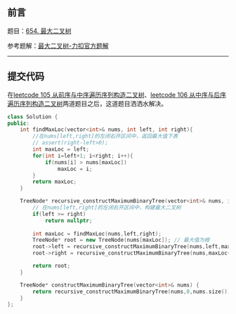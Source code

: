 ## 前言

题目：[654. 最大二叉树](https://leetcode-cn.com/problems/maximum-binary-tree/)

参考题解：[最大二叉树-力扣官方题解](https://leetcode-cn.com/problems/maximum-binary-tree/solution/zui-da-er-cha-shu-by-leetcode/)

---

## 提交代码

在[leetcode 105 从前序与中序遍历序列构造二叉树](https://blog.csdn.net/sinat_38816924/article/details/120382528)、[leetcode 106 从中序与后序遍历序列构造二叉树](https://blog.csdn.net/sinat_38816924/article/details/120382206)两道题目之后，这道题目洒洒水解决。

```c++
class Solution {
public:
    int findMaxLoc(vector<int>& nums, int left, int right){
        //在nums[left,right]的左闭右开区间中，返回最大值下表
        // assert(right-left>0);
        int maxLoc = left;
        for(int i=left+1; i<right; i++){
            if(nums[i] > nums[maxLoc])
                maxLoc = i;
        }
        return maxLoc;
    }

    TreeNode* recursive_constructMaximumBinaryTree(vector<int>& nums, int left, int right){
        // 在nums[left,right]的左闭右开区间中，构建最大二叉树
        if(left >= right)
            return nullptr;
        
        int maxLoc = findMaxLoc(nums,left,right);
        TreeNode* root = new TreeNode(nums[maxLoc]); // 最大值为根
        root->left = recursive_constructMaximumBinaryTree(nums,left,maxLoc); // 递归建立左子树
        root->right = recursive_constructMaximumBinaryTree(nums,maxLoc+1,right); // 递归建立右子树

        return root;
    }

    TreeNode* constructMaximumBinaryTree(vector<int>& nums) {
        return recursive_constructMaximumBinaryTree(nums,0,nums.size());
    }
};
```